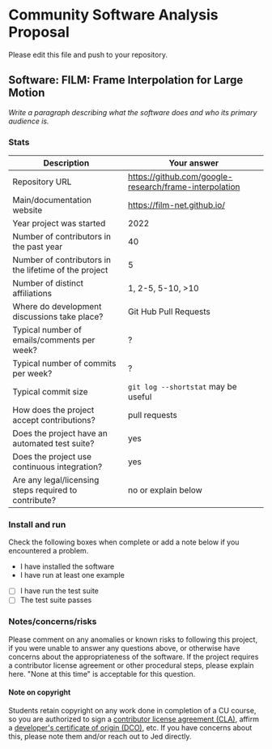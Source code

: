 # Community Software Analysis Proposal
Please edit this file and push to your repository.

## Software: FILM: Frame Interpolation for Large Motion

*Write a paragraph describing what the software does and who its
primary audience is.*

### Stats

| Description | Your answer |
|---------|-----------|
| Repository URL |  https://github.com/google-research/frame-interpolation  |
| Main/documentation website |  https://film-net.github.io/  |
| Year project was started |  2022 |
| Number of contributors in the past year | 40 |
| Number of contributors in the lifetime of the project |  5 |
| Number of distinct affiliations | 1, 2-5, 5-10, >10 |
| Where do development discussions take place? | Git Hub Pull Requests |
| Typical number of emails/comments per week? | ?  |
| Typical number of commits per week? | ? |
| Typical commit size | `git log --shortstat` may be useful |
| How does the project accept contributions? | pull requests  |
| Does the project have an automated test suite? | yes |
| Does the project use continuous integration? | yes |
| Are any legal/licensing steps required to contribute? | no or explain below |

### Install and run

Check the following boxes when complete or add a note below if you
encountered a problem.

- I have installed the software
- I have run at least one example
- [ ] I have run the test suite
- [ ] The test suite passes

### Notes/concerns/risks

Please comment on any anomalies or known risks to following this
project, if you were unable to answer any questions above, or
otherwise have concerns about the appropriateness of the software.  If
the project requires a contributor license agreement or other
procedural steps, please explain here.  "None at this time" is
acceptable for this question.

#### Note on copyright
Students retain copyright on any work done in completion of a CU
course, so you are authorized to sign a [contributor license
agreement (CLA)](https://en.wikipedia.org/wiki/Contributor_License_Agreement),
affirm a [developer's certificate of
origin (DCO)](https://en.wikipedia.org/wiki/Developer_Certificate_of_Origin),
etc.  If you have concerns about this, please note them and/or reach
out to Jed directly.
